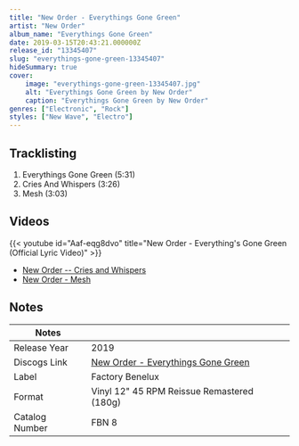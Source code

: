 ```yaml
---
title: "New Order - Everythings Gone Green"
artist: "New Order"
album_name: "Everythings Gone Green"
date: 2019-03-15T20:43:21.000000Z
release_id: "13345407"
slug: "everythings-gone-green-13345407"
hideSummary: true
cover:
    image: "everythings-gone-green-13345407.jpg"
    alt: "Everythings Gone Green by New Order"
    caption: "Everythings Gone Green by New Order"
genres: ["Electronic", "Rock"]
styles: ["New Wave", "Electro"]
---
```


## Tracklisting
1. Everythings Gone Green (5:31)
2. Cries And Whispers (3:26)
3. Mesh (3:03)




## Videos
{{< youtube id="Aaf-eqg8dvo" title="New Order - Everything's Gone Green (Official Lyric Video)" >}}
- [New Order -- Cries and Whispers](https://www.youtube.com/watch?v=0NZfjbht79M)
- [New Order - Mesh](https://www.youtube.com/watch?v=hpghMn2Vg1c)

## Notes
| Notes          |             |
| ---------------| ----------- |
| Release Year   | 2019 |
| Discogs Link   | [New Order - Everythings Gone Green](https://www.discogs.com/release/13345407-New-Order-Everythings-Gone-Green) |
| Label          | Factory Benelux |
| Format         | Vinyl 12" 45 RPM Reissue Remastered (180g) |
| Catalog Number | FBN 8 |
